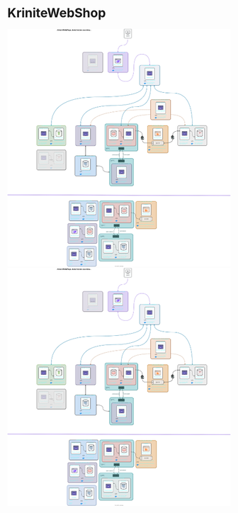 # KriniteWebShop

![Architecture diagram](./ArchitectureDiagram/project.svg)
<img src="./ArchitectureDiagram/project.svg">
